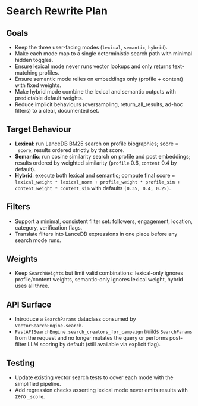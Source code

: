 # Search Rewrite Plan

## Goals
- Keep the three user-facing modes (`lexical`, `semantic`, `hybrid`).
- Make each mode map to a single deterministic search path with minimal hidden toggles.
- Ensure lexical mode never runs vector lookups and only returns text-matching profiles.
- Ensure semantic mode relies on embeddings only (profile + content) with fixed weights.
- Make hybrid mode combine the lexical and semantic outputs with predictable default weights.
- Reduce implicit behaviours (oversampling, return_all_results, ad-hoc filters) to a clear, documented set.

## Target Behaviour
- **Lexical**: run LanceDB BM25 search on profile biographies; score = `_score`; results ordered strictly by that score.
- **Semantic**: run cosine similarity search on profile and post embeddings; results ordered by weighted similarity (`profile` 0.6, `content` 0.4 by default).
- **Hybrid**: execute both lexical and semantic; compute final score = `lexical_weight * lexical_norm + profile_weight * profile_sim + content_weight * content_sim` with defaults `(0.35, 0.4, 0.25)`.

## Filters
- Support a minimal, consistent filter set: followers, engagement, location, category, verification flags.
- Translate filters into LanceDB expressions in one place before any search mode runs.

## Weights
- Keep `SearchWeights` but limit valid combinations: lexical-only ignores profile/content weights, semantic-only ignores lexical weight, hybrid uses all three.

## API Surface
- Introduce a `SearchParams` dataclass consumed by `VectorSearchEngine.search`.
- `FastAPISearchEngine.search_creators_for_campaign` builds `SearchParams` from the request and no longer mutates the query or performs post-filter LLM scoring by default (still available via explicit flag).

## Testing
- Update existing vector search tests to cover each mode with the simplified pipeline.
- Add regression checks asserting lexical mode never emits results with zero `_score`.
